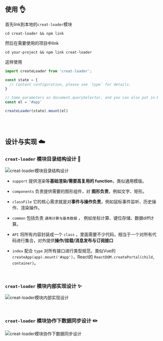 <br />

## 使用 👌

首先link到本地的`creat-loader`模块

```shell
cd creat-loader && npm link
```

然后在需要使用的项目中link

```shell
cd your-project && npm link creat-loader
```

这样使用

```typescript
import createLoader from 'creat-loader';

const state = {
  // Content configuration, please see `type` for details.
}

// Same parameters as document.querySelector, and you can also put in HTMLElement objects directly.
const el = '#app'

createLoader(state).mount(el)
```

<br />
<br />


## 设计与实现 ☁️

### `creat-loader` 模块目录结构设计 🤔


![creat-loader模块目录结构设计](https://user-images.githubusercontent.com/73827386/198849631-9878c832-5040-4f30-86cd-04dcb7d62a8a.jpg)

- `support` 提供渲染等**基础渲染/需要高复用的 function**，类似通用模版。

- `components` 负责提供需要的图形组件，对 **图形负责**，例如文字、矩形。

- `classFile` 它的核心需求就是对**事件与操作负责**，例如鼠标事件监听、历史操作、渲染操作。

- `common` 包括负责 `通用计算与基本数据` ， 例如坐标计算、键位存储、数据diff计算。

- `API` 将所有内容封装成一个 `class` ，里面需要不少代码，相当于一个对所有代码进行集合，对外提供**操作/挂载/消息发布与订阅接口**

- `index` 配合 `type` 对所有接口进行类型规范，类似Vue的 `createApp(app).mount('#app')`，React的 `ReactDOM.createPortal(child, container)`。

<br />

### `creat-loader` 模块内部实现设计 ✨

![creat-loader模块内部实现设计](https://user-images.githubusercontent.com/73827386/198849921-cc0bf94f-b4ec-4890-b1a2-fa7e4770f166.jpg)


<br />

### `creat-loader` 模块协作下数据同步设计 ✏️

![creat-loader模块协作下数据同步设计](https://user-images.githubusercontent.com/73827386/198849655-e2e405ab-84c9-4da3-911f-bc224f9ed322.jpg)

